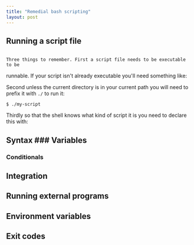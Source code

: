 ```yaml
---
title: "Remedial bash scripting"
layout: post
---
```


## Running a script file
                                                                                                                                                                            Three things to remember. First a script file needs to be executable to be
runnable. If your script isn't already executable you'll need something like:

Second unless the current directory is in your current path you will need
to prefix it with `./` to run it:

    $ ./my-script

Thirdly so that the shell knows what kind of script it is you need to                                                                                                       declare this with:

## Syntax                                                                                                                                                                   ### Variables
### Conditionals

## Integration
## Running external programs
## Environment variables
## Exit codes
